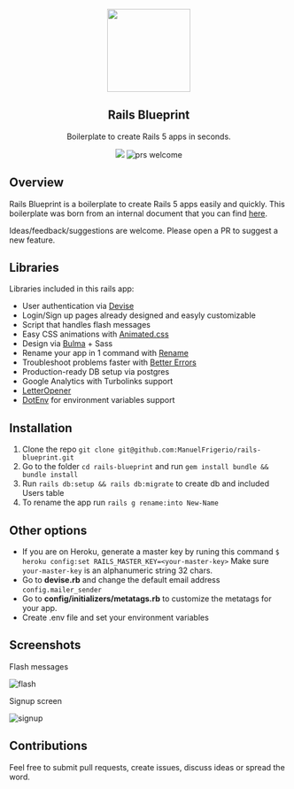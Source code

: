 <p align="center">
  <img src="https://quicknote-images.s3.amazonaws.com/images/1540900611411-%20Untitled%2520design.png" height="150">
  <h2 align="center">Rails Blueprint</h2>
  <p align="center">Boilerplate to create Rails 5 apps in seconds.<p>
  <p align="center">
    <img src="https://img.shields.io/badge/License-MIT-yellow.svg" />
    <img src="https://img.shields.io/badge/PRs-welcome-brightgreen.svg" alt="prs welcome">
  </p>
</p>


## Overview

Rails Blueprint is a boilerplate to create Rails 5 apps easily and quickly.
This boilerplate was born from an internal document that you can find [here](https://www.notion.so/maitre/Rails-5-App-Setup-Blueprint-d8b70c50d62f4bf5a4607ee7a7b994ac).

Ideas/feedback/suggestions are welcome. Please open a PR to suggest a new feature.

## Libraries
Libraries included in this rails app:
* User authentication via [Devise](https://github.com/plataformatec/devise)
* Login/Sign up pages already designed and easyly customizable
* Script that handles flash messages
* Easy CSS animations with [Animated.css](https://daneden.github.io/animate.css/)
* Design via [Bulma](https://bulma.io/) + Sass
* Rename your app in 1 command with [Rename](https://github.com/morshedalam/rename)
* Troubleshoot problems faster with [Better Errors](https://github.com/BetterErrors/better_errors)
* Production-ready DB setup via postgres
* Google Analytics with Turbolinks support
* [LetterOpener](https://github.com/ryanb/letter_opener)
* [DotEnv](https://github.com/bkeepers/dotenv) for environment variables support

## Installation
1. Clone the repo `git clone git@github.com:ManuelFrigerio/rails-blueprint.git`
2. Go to the folder `cd rails-blueprint` and run `gem install bundle && bundle install`
3. Run `rails db:setup && rails db:migrate` to create db and included Users table
4. To rename the app run `rails g rename:into New-Name`

## Other options
* If you are on Heroku, generate a master key by runing this command `$ heroku config:set RAILS_MASTER_KEY=<your-master-key>` Make sure `your-master-key` is an alphanumeric string 32 chars.
* Go to **devise.rb** and change the default email address `config.mailer_sender`
* Go to **config/initializers/metatags.rb** to customize the metatags for your app.
* Create .env file and set your environment variables
  
## Screenshots

Flash messages

![flash](http://g.recordit.co/a10vtjKgBA.gif)

Signup screen

![signup](https://quicknote-images.s3.amazonaws.com/images/1540900091320-%20ReferralHero%2520%2520%2520Results%2520driven%2520referral%2520software%2520for%2520SaaS%2520companies%2520.png)

## Contributions

Feel free to submit pull requests, create issues, discuss ideas or spread the word.